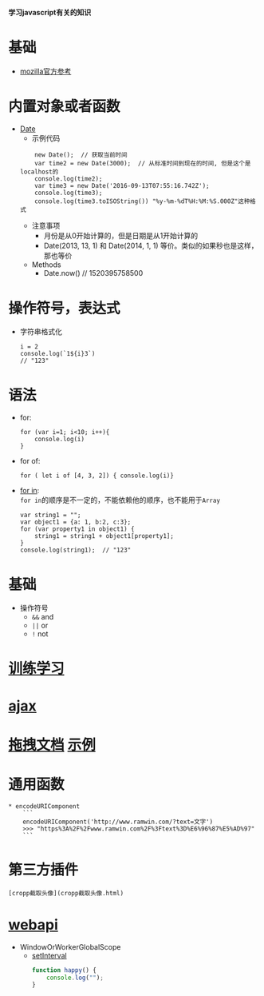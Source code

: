 #### 学习javascript有关的知识


# 基础
* [mozilla官方参考](https://developer.mozilla.org/en-US/docs/Web/JavaScript)

# 内置对象或者函数
* [Date](https://developer.mozilla.org/en-US/docs/Web/JavaScript/Reference/Global_Objects/Date)
    * 示例代码
    ```
        new Date();  // 获取当前时间
        var time2 = new Date(3000);  // 从标准时间到现在的时间, 但是这个是localhost的
        console.log(time2);
        var time3 = new Date('2016-09-13T07:55:16.742Z');
        console.log(time3);
        console.log(time3.toISOString()) "%y-%m-%dT%H:%M:%S.000Z"这种格式
    ```
    * 注意事项
        * 月份是从0开始计算的，但是日期是从1开始计算的
        * Date(2013, 13, 1) 和 Date(2014, 1, 1) 等价。类似的如果秒也是这样，那也等价
    * Methods
        * Date.now()  // 1520395758500

# 操作符号，表达式  
* 字符串格式化
    ```
    i = 2
    console.log(`1${i}3`)
    // "123"
    ```

# 语法
* for:
    ```
    for (var i=1; i<10; i++){
        console.log(i)
    }
    ```
* for of:
    ```
    for ( let i of [4, 3, 2]) { console.log(i)}
    ```
* [for in](https://developer.mozilla.org/en-US/docs/Web/JavaScript/Reference/Statements/for...in):  
    `for in`的顺序是不一定的，不能依赖他的顺序，也不能用于`Array`
    ```
    var string1 = "";
    var object1 = {a: 1, b:2, c:3};
    for (var property1 in object1) {
        string1 = string1 + object1[property1];
    }
    console.log(string1);  // "123"
    ```

# 基础
* 操作符号
    * `&&` and
    * `||` or
    * `!` not

# [训练学习](https://gomakethings.com/guides/)
# [ajax](./ajax发送ajax请求.md)
# [拖拽文档](./drag.md) [示例](./drag.html)
# 通用函数
    * encodeURIComponent
        ```
        encodeURIComponent('http://www.ramwin.com/?text=文字')
        >>> "https%3A%2F%2Fwww.ramwin.com%2F%3Ftext%3D%E6%96%87%E5%AD%97"
        ```

# 第三方插件
    [cropp截取头像](cropp截取头像.html)


# [webapi](https://developer.mozilla.org/en-US/docs/Web/API)
* WindowOrWorkerGlobalScope
    * [setInterval](https://developer.mozilla.org/en-US/docs/Web/API/WindowOrWorkerGlobalScope/setInterval)
        ```javascript
        function happy() {
            console.log("");
        }
        ```
